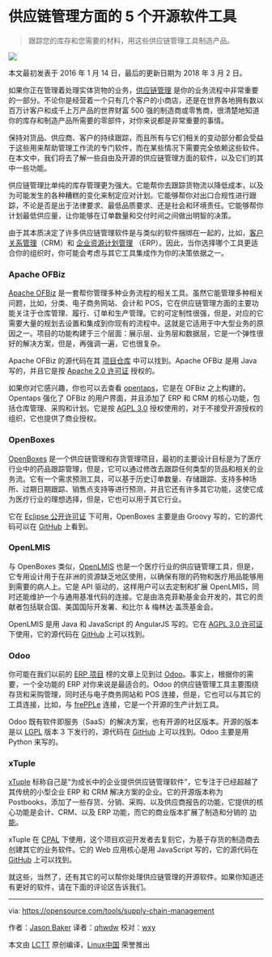 供应链管理方面的 5 个开源软件工具
======

> 跟踪您的库存和您需要的材料，用这些供应链管理工具制造产品。

![](https://opensource.com/sites/default/files/styles/image-full-size/public/lead-images/BIZ_Maze2.png?itok=EH_L-J6Q)

本文最初发表于 2016 年 1 月 14 日，最后的更新日期为 2018 年 3 月 2 日。

如果你正在管理着处理实体货物的业务，[供应链管理][1] 是你的业务流程中非常重要的一部分。不论你是经营着一个只有几个客户的小商店，还是在世界各地拥有数以百万计客户和成千上万产品的世界财富 500 强的制造商或零售商，很清楚地知道你的库存和制造产品所需要的零部件，对你来说都是非常重要的事情。

保持对货品、供应商、客户的持续跟踪，而且所有与它们相关的变动部分都会受益于这些用来帮助管理工作流的专门软件，而在某些情况下需要完全依赖这些软件。在本文中，我们将去了解一些自由及开源的供应链管理方面的软件，以及它们的其中一些功能。

供应链管理比单纯的库存管理更为强大。它能帮你去跟踪货物流以降低成本，以及为可能发生的各种糟糕的变化来制定应对计划。它能够帮你对出口合规性进行跟踪，不论是否是出于法律要求、最低品质要求、还是社会和环境责任。它能够帮你计划最低供应量，让你能够在订单数量和交付时间之间做出明智的决策。

由于其本质决定了许多供应链管理软件是与类似的软件捆绑在一起的，比如，[客户关系管理][2]（CRM）和 [企业资源计划管理][3] （ERP）。因此，当你选择哪个工具更适合你的组织时，你可能会考虑与其它工具集成作为你的决策依据之一。

### Apache OFBiz

[Apache OFBiz][4] 是一套帮你管理多种业务流程的相关工具。虽然它能管理多种相关问题，比如，分类、电子商务网站、会计和 POS，它在供应链管理方面的主要功能关注于仓库管理、履行、订单和生产管理。它的可定制性很强，但是，对应的它需要大量的规划去设置和集成到你现有的流程中。这就是它适用于中大型业务的原因之一。项目的功能构建于三个层面：展示层、业务层和数据层，它是一个弹性很好的解决方案，但是，再强调一遍，它也很复杂。

Apache OFBiz 的源代码在其 [项目仓库][5] 中可以找到。Apache OFBiz 是用 Java 写的，并且它是按 [Apache 2.0 许可证][6] 授权的。

如果你对它感兴趣，你也可以去查看 [opentaps][7]，它是在 OFBiz 之上构建的。Opentaps 强化了 OFBiz 的用户界面，并且添加了 ERP 和 CRM 的核心功能，包括仓库管理、采购和计划。它是按 [AGPL 3.0][8] 授权使用的，对于不接受开源授权的组织，它也提供了商业授权。

### OpenBoxes

[OpenBoxes][9] 是一个供应链管理和存货管理项目，最初的主要设计目标是为了医疗行业中的药品跟踪管理，但是，它可以通过修改去跟踪任何类型的货品和相关的业务流。它有一个需求预测工具，可以基于历史订单数量、存储跟踪、支持多种场所、过期日期跟踪、销售点支持等进行预测，并且它还有许多其它功能，这使它成为医疗行业的理想选择，但是，它也可以用于其它行业。

它在 [Eclipse 公开许可证][10] 下可用，OpenBoxes 主要是由 Groovy 写的，它的源代码可以在 [GitHub][11] 上看到。

### OpenLMIS

与 OpenBoxes 类似，[OpenLMIS][12] 也是一个医疗行业的供应链管理工具，但是，它专用设计用于在非洲的资源缺乏地区使用，以确保有限的药物和医疗用品能够用到需要的病人上。它是 API 驱动的，这样用户可以去定制和扩展 OpenLMIS，同时还能维护一个与通用基准代码的连接。它是由洛克菲勒基金会开发的，其它的贡献者包括联合国、美国国际开发署、和比尔 & 梅林达·盖茨基金会。

OpenLMIS 是用 Java 和 JavaScript 的 AngularJS 写的。它在 [AGPL 3.0 许可证][13] 下使用，它的源代码在 [GitHub][13] 上可以找到。

### Odoo

你可能在我们以前的 [ERP 项目][3] 榜的文章上见到过 [Odoo][14]。事实上，根据你的需要，一个全功能的 ERP 对你来说是最适合的。Odoo 的供应链管理工具主要围绕存货和采购管理，同时还与电子商务网站和 POS 连接，但是，它也可以与其它的工具连接，比如，与 [frePPLe][15] 连接，它是一个开源的生产计划工具。

Odoo 既有软件即服务（SaaS）的解决方案，也有开源的社区版本。开源的版本是以 [LGPL][16] 版本 3 下发行的，源代码在 [GitHub][17] 上可以找到。Odoo 主要是用 Python 来写的。

### xTuple

[xTuple][18] 标称自己是“为成长中的企业提供供应链管理软件”，它专注于已经超越了其传统的小型企业 ERP 和 CRM 解决方案的企业。它的开源版本称为 Postbooks，添加了一些存货、分销、采购、以及供应商报告的功能，它提供的核心功能是会计、CRM、以及 ERP 功能，而它的商业版本扩展了制造和分销的 [功能][19]。

xTuple 在 [CPAL][20] 下使用，这个项目欢迎开发者去复刻它，为基于存货的制造商去创建其它的业务软件。它的 Web 应用核心是用 JavaScript 写的，它的源代码在 [GitHub][21] 上可以找到。

就这些，当然了，还有其它的可以帮你处理供应链管理的开源软件。如果你知道还有更好的软件，请在下面的评论区告诉我们。

--------------------------------------------------------------------------------

via: https://opensource.com/tools/supply-chain-management

作者：[Jason Baker][a]
译者：[qhwdw](https://github.com/qhwdw)
校对：[wxy](https://github.com/wxy)

本文由 [LCTT](https://github.com/LCTT/TranslateProject) 原创编译，[Linux中国](https://linux.cn/) 荣誉推出

[a]:https://opensource.com/users/jason-baker
[1]:https://en.wikipedia.org/wiki/Supply_chain_management
[2]:https://opensource.com/business/14/7/top-5-open-source-crm-tools
[3]:https://linux.cn/article-9785-1.html
[4]:http://ofbiz.apache.org/
[5]:http://ofbiz.apache.org/source-repositories.html
[6]:http://www.apache.org/licenses/LICENSE-2.0
[7]:http://www.opentaps.org/
[8]:http://www.fsf.org/licensing/licenses/agpl-3.0.html
[9]:http://openboxes.com/
[10]:http://opensource.org/licenses/eclipse-1.0.php
[11]:https://github.com/openboxes/openboxes
[12]:http://openlmis.org/
[13]:https://github.com/OpenLMIS/openlmis-ref-distro/blob/master/LICENSE
[14]:https://www.odoo.com/
[15]:https://frepple.com/
[16]:https://github.com/odoo/odoo/blob/9.0/LICENSE
[17]:https://github.com/odoo/odoo
[18]:https://xtuple.com/
[19]:https://xtuple.com/comparison-chart
[20]:https://xtuple.com/products/license-options#cpal
[21]:http://xtuple.github.io/
